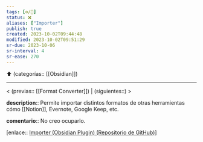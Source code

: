 ```yaml
---
tags: [⚙️/🔌]
status: ❌
aliases: ["Importer"]
publish: true
created: 2023-10-02T09:44:48
modified: 2023-10-02T09:51:29
sr-due: 2023-10-06
sr-interval: 4
sr-ease: 270
---
```


⬆️ (categorías:: [[Obsidian]])

---

< (previas:: [[Format Converter]]) | (siguientes::) >

**description**:: Permite importar distintos formatos de otras herramientas cómo [[Notion]], Evernote, Google Keep, etc.

**comentario**:: No creo ocuparlo.

[enlace:: [Importer (Obsidian Plugin) (Repositorio de GitHub)](https://help.obsidian.md/Plugins/Importer)]
